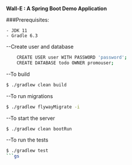 <b>Wall-E : A Spring Boot Demo Application</b>

###Prerequisites:

    - JDK 11
    - Gradle 6.3

--Create user and database
```sh
    CREATE USER user WITH PASSWORD 'password';
    CREATE DATABASE todo OWNER promouser;
```
--To build
```sh
$ ./gradlew clean build
```

--To run migrations
```sh
$ ./gradlew flywayMigrate -i
```

--To start the server
```sh
$ ./gradlew clean bootRun
```

--To run the tests
```sh
$ ./gradlew test
```gs
